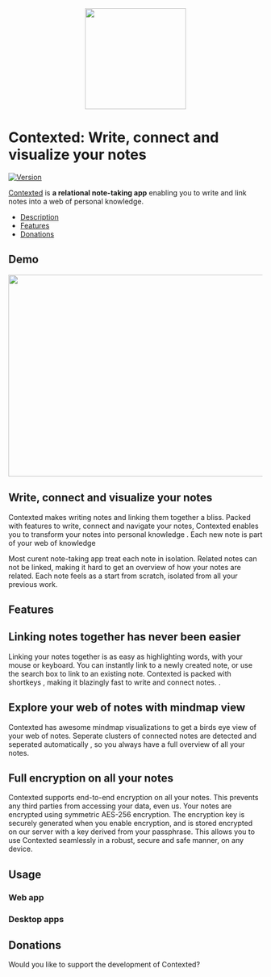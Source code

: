 <div align="center">
    <img src="#" width="200" height="200">
</div>

Contexted: Write, connect and visualize your notes 
=======

[![Version](https://img.shields.io/github/release/contextedio/contexted.svg)](https://github.com/contextedio/contexted/releases)  

[Contexted](https://contexted.io) is **a relational note-taking app** enabling you to write and link notes into a web of personal knowledge.

<!-- MarkdownTOC autolink="true" bracket="round" depth="3" autoanchor="true" -->

- [Description](#description)
- [Features](#features)
- [Donations](#donations)


<!-- /MarkdownTOC -->

<a name="description"></a>
Demo
--------

<div align="center">
    <img src="https://contexted.io/_nuxt/img/723a13e.gif" width="688" height="400">
</div>

## Write, connect and visualize your notes 
Contexted makes writing notes and linking them together a bliss. Packed with features to write, connect and navigate your notes, Contexted enables you to transform your notes into personal knowledge . Each new note is part of your web of knowledge

Most curent note-taking app treat each note in isolation. Related notes can not be linked, making it hard to get an overview of how your notes are related. Each note feels as a start from scratch, isolated from all your previous work. 

<a name="features"></a>
Features
--------

## Linking notes together has never been easier
Linking your notes together is as easy as highlighting words, with your mouse or keyboard. You can instantly link to a newly created note, or use the search box to link to an existing note. Contexted is packed with shortkeys , making it blazingly fast to write and connect notes. .

##  Explore your web of notes with mindmap view
Contexted has awesome mindmap visualizations to get a birds eye view of your web of notes. Seperate clusters of connected notes are detected and seperated automatically , so you always have a full overview of all your notes. 

## Full encryption on all your notes

Contexted supports end-to-end encryption on all your notes. This prevents any third parties from accessing your data, even us. Your notes are encrypted using symmetric AES-256 encryption. The encryption key is securely generated when you enable encryption, and is stored encrypted on our server with a key derived from your passphrase. This allows you to use Contexted seamlessly in a robust, secure and safe manner, on any device. 

<a name="usage"></a>
Usage
----

### Web app
### Desktop apps

<a name="donations"></a>
Donations
----

Would you like to support the development of Contexted?

